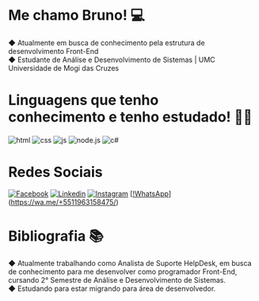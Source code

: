 # Me chamo Bruno! 💻
 ◆ Atualmente em busca de conhecimento pela estrutura de desenvolvimento Front-End <br>
 ◆ Estudante de Análise e Desenvolvimento de Sistemas | UMC Universidade de Mogi das Cruzes



# Linguagens que tenho conhecimento e tenho estudado! 👨‍💻
  <div style="display: inline_block">
    <img align="center" alt="html" src="https://img.shields.io/badge/HTML-239120?style=for-the-badge&logo=html5&logoColor=white" />
    <img align="center" alt="css" src="https://img.shields.io/badge/CSS-239120?&style=for-the-badge&logo=css3&logoColor=white" />
    <img align="center" alt="js" src="https://img.shields.io/badge/JavaScript-F7DF1E?style=for-the-badge&logo=javascript&logoColor=black" />
    <img align="center" alt="node.js" src="https://img.shields.io/badge/Node.js-43853D?style=for-the-badge&logo=node.js&logoColor=white" />
    <img align="center" alt="c#" src="https://img.shields.io/badge/c%23-%23239120.svg?style=for-the-badge&logo=c-sharp&logoColor=white" />
  </div>
  
# Redes Sociais
 [![Facebook](https://img.shields.io/badge/Facebook-1877F2?style=for-the-badge&logo=facebook&logoColor=white)](https://m.facebook.com/alcanbrun)
 [![Linkedin](https://img.shields.io/badge/LinkedIn-0077B5?style=for-the-badge&logo=linkedin&logoColor=white)](https://www.linkedin.com/in/bruno-oliveira-91165122b/)
 [![Instagram](https://img.shields.io/badge/Instagram-E4405F?style=for-the-badge&logo=instagram&logoColor=white)](https://www.instagram.com/bruno_old00/)
 [[!WhatsApp](https://img.shields.io/badge/WhatsApp-25D366?style=for-the-badge&logo=whatsapp&logoColor=white)](https://wa.me/+5511963158475/)
 
 # Bibliografia 📚
 ◆ Atualmente trabalhando como Analista de Suporte HelpDesk, em busca de conhecimento para me desenvolver como programador Front-End, cursando 2° Semestre de Análise e    Desenvolvimento de Sistemas. <br>
 ◆ Estudando para estar migrando para área de desenvolvedor.
 
 
 

